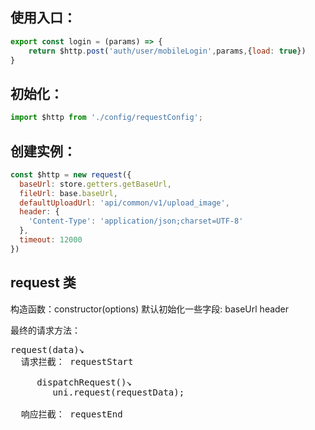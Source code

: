 ## 使用入口：
```javascript
export const login = (params) => {
	return $http.post('auth/user/mobileLogin',params,{load: true})
}
```

## 初始化：
```javascript
import $http from './config/requestConfig';
```

## 创建实例：
```javascript
const $http = new request({
  baseUrl: store.getters.getBaseUrl,
  fileUrl: base.baseUrl,
  defaultUploadUrl: 'api/common/v1/upload_image',
  header: {
    'Content-Type': 'application/json;charset=UTF-8'
  },
  timeout: 12000
})
```
## request 类
构造函数：constructor(options)
默认初始化一些字段:
baseUrl
header

最终的请求方法：
<pre>
request(data)↘
  请求拦截： requestStart
  
     dispatchRequest()↘
        uni.request(requestData);

  响应拦截： requestEnd

   
</pre>

